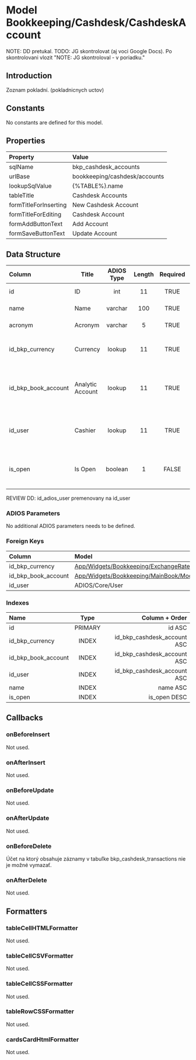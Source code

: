 # Model Bookkeeping/Cashdesk/CashdeskAccount

NOTE: DD pretukal.
TODO: JG skontrolovat (aj voci Google Docs). Po skontrolovani vlozit "NOTE: JG skontroloval - v poriadku."

## Introduction

Zoznam pokladní. (pokladnicnych uctov)

## Constants

No constants are defined for this model.

## Properties

| Property              | Value                     |
| :-------------------- | :------------------------ |
| sqlName               | bkp_cashdesk_accounts     |
| urlBase               | bookkeeping/cashdesk/accounts |
| lookupSqlValue        | {%TABLE%}.name            |
| tableTitle            | Cashdesk Accounts         |
| formTitleForInserting | New Cashdesk Account      |
| formTitleForEditing   | Cashdesk Account          |
| formAddButtonText     | Add Account               |
| formSaveButtonText    | Update Account            |

## Data Structure
| Column              | Title            | ADIOS Type | Length | Required | Notes                                                    |
| :------------------ | ---------------- | :--------: | :----: | :------: | :------------------------------------------------------- |
| id                  | ID               |    int     |   11   |   TRUE   | Jedinečné ID záznamu                                     |
| name                | Name             |  varchar   |  100   |   TRUE   | Názov pokladne                                           |
| acronym             | Acronym          |  varchar   |   5    |   TRUE   | Skratka pokladne                                         |
| id_bkp_currency     | Currency         |   lookup   |   11   |   TRUE   | ID meny v ktorej je pokladňa vedená                      |
| id_bkp_book_account | Analytic Account |   lookup   |   11   |   TRUE   | ID analytického účtu na ktorom je pokladňa vedená        |
| id_user             | Cashier          |   lookup   |   11   |   TRUE   | ID pokladníka, ktorý je za pokladňu zodpovedný           |
| is_open             | Is Open          |  boolean   |   1    |  FALSE   | Príznak, či je pokladňa otvorená a môže sa na ňu účtovať |

REVIEW DD: id_adios_user premenovany na id_user

### ADIOS Parameters

No additional ADIOS parameters needs to be defined.

### Foreign Keys

| Column              | Model                                                                                                | Relation | OnUpdate | OnDelete |
| :------------------ | :--------------------------------------------------------------------------------------------------- | :------: | -------- | -------- |
| id_bkp_currency     | [App/Widgets/Bookkeeping/ExchangeRate/Models/Currency](../../../Bookkeeping/ExchangeRate/Models/Currency.md) |   1:N    | Cascade  | Restrict |
| id_bkp_book_account | [App/Widgets/Bookkeeping/MainBook/Models/BookAccount](../../../Bookkeeping/MainBook/Models/BookAccount.md)   |   1:N    | Cascade  | Restrict |
| id_user             | ADIOS/Core/User                                                                                      |   1:N    | Cascade  | Restrict |

### Indexes

| Name                |  Type   |              Column + Order |
| :------------------ | :-----: | --------------------------: |
| id                  | PRIMARY |                      id ASC |
| id_bkp_currency     |  INDEX  | id_bkp_cashdesk_account ASC |
| id_bkp_book_account |  INDEX  | id_bkp_cashdesk_account ASC |
| id_user             |  INDEX  | id_bkp_cashdesk_account ASC |
| name                |  INDEX  |                    name ASC |
| is_open             |  INDEX  |                is_open DESC |

## Callbacks

### onBeforeInsert

Not used.

### onAfterInsert

Not used.

### onBeforeUpdate

Not used.

### onAfterUpdate

Not used.

### onBeforeDelete

Účet na ktorý obsahuje záznamy v tabuľke bkp_cashdesk_transactions nie je možné vymazať.

### onAfterDelete

Not used.

## Formatters

### tableCellHTMLFormatter

Not used.

### tableCellCSVFormatter

Not used.

### tableCellCSSFormatter

Not used.

### tableRowCSSFormatter

Not used.

### cardsCardHtmlFormatter

Not used.
